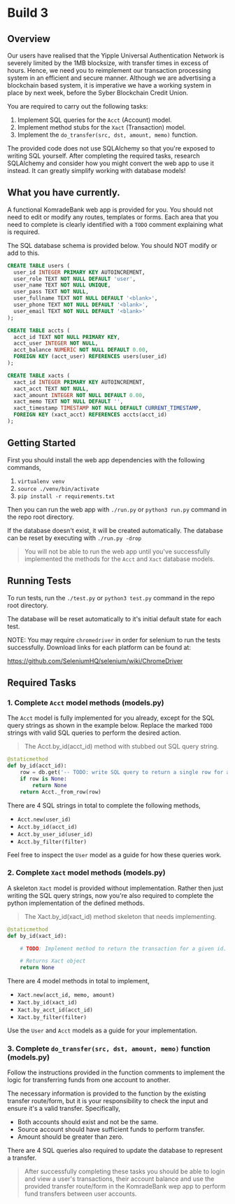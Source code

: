 # Build 3
## Overview
Our users have realised that the Yipple Universal Authentication Network is severely limited by the 1MB blocksize, with transfer times in excess of hours. Hence, we need you to reimplement our transaction processing system in an efficient and secure manner. Although we are advertising a blockchain based system, it is imperative we have a working system in place by next week, before the Syber Blockchain Credit Union.

You are required to carry out the following tasks:
1. Implement SQL queries for the `Acct` (Account) model.
2. Implement method stubs for the `Xact` (Transaction) model.
3. Implement the `do_transfer(src, dst, amount, memo)` function.

The provided code does not use SQLAlchemy so that you're exposed to writing SQL yourself. 
After completing the required tasks, research SQLAlchemy and consider how you might convert the web app to use it instead.
It can greatly simplify working with database models!

## What you have currently.

A functional KomradeBank web app is provided for you. You should not need to edit or modify any routes, templates or forms. Each area that you need to complete is clearly identified with a `TODO` comment explaining what is required.

The SQL database schema is provided below. You should NOT modify or add to this.

```sql
CREATE TABLE users (
  user_id INTEGER PRIMARY KEY AUTOINCREMENT,
  user_role TEXT NOT NULL DEFAULT 'user',
  user_name TEXT NOT NULL UNIQUE,
  user_pass TEXT NOT NULL,
  user_fullname TEXT NOT NULL DEFAULT '<blank>',
  user_phone TEXT NOT NULL DEFAULT '<blank>',
  user_email TEXT NOT NULL DEFAULT '<blank>'
);

CREATE TABLE accts (
  acct_id TEXT NOT NULL PRIMARY KEY,
  acct_user INTEGER NOT NULL,
  acct_balance NUMERIC NOT NULL DEFAULT 0.00,
  FOREIGN KEY (acct_user) REFERENCES users(user_id)
);

CREATE TABLE xacts (
  xact_id INTEGER PRIMARY KEY AUTOINCREMENT,
  xact_acct TEXT NOT NULL,
  xact_amount INTEGER NOT NULL DEFAULT 0.00,
  xact_memo TEXT NOT NULL DEFAULT '',
  xact_timestamp TIMESTAMP NOT NULL DEFAULT CURRENT_TIMESTAMP,
  FOREIGN KEY (xact_acct) REFERENCES accts(acct_id)
);
```

## Getting Started

First you should install the web app dependencies with the following commands,

1. `virtualenv venv`
2. `source ./venv/bin/activate`
3. `pip install -r requirements.txt`

Then you can run the web app with `./run.py` or `python3 run.py` command in the repo root directory.

If the database doesn't exist, it will be created automatically. The database can be reset by executing with `./run.py -drop`

> You will not be able to run the web app until you've successfully implemented the methods for the `Acct` and `Xact` database models.


## Running Tests

To run tests, run the `./test.py` or `python3 test.py` command in the repo root directory.

The database will be reset automatically to it's initial default state for each test.

NOTE: You may require `chromedriver` in order for selenium to run the tests successfully. Download links for each platform can be found at:

https://github.com/SeleniumHQ/selenium/wiki/ChromeDriver

## Required Tasks
### 1. Complete `Acct` model methods (models.py)

The `Acct` model is fully implemented for you already, except for the SQL query strings as shown in the example below.
Replace the marked `TODO` strings with valid SQL queries to perform the desired action.

> The Acct.by_id(acct_id) method with stubbed out SQL query string.

```python
@staticmethod
def by_id(acct_id):
    row = db.get('-- TODO: write SQL query to return a single row for a specific account id', [acct_id])
    if row is None:
        return None
    return Acct._from_row(row)
```

There are 4 SQL strings in total to complete the following methods,
- `Acct.new(user_id)`
- `Acct.by_id(acct_id)`
- `Acct.by_user_id(user_id)`
- `Acct.by_filter(filter)`

Feel free to inspect the `User` model as a guide for how these queries work.


### 2. Complete `Xact` model methods (models.py)

A skeleton `Xact` model is provided without implementation. Rather then just writing the SQL query strings, now you're also required to complete the python implementation of the defined methods.

> The Xact.by_id(xact_id) method skeleton that needs implementing. 

```python
@staticmethod
def by_id(xact_id):

    # TODO: Implement method to return the transaction for a given id.

    # Returns Xact object
    return None
```

There are 4 model methods in total to implement,
- `Xact.new(acct_id, memo, amount)`
- `Xact.by_id(xact_id)`
- `Xact.by_acct_id(acct_id)`
- `Xact.by_filter(filter)`

Use the `User` and `Acct` models as a guide for your implementation.

### 3. Complete `do_transfer(src, dst, amount, memo)` function (models.py)

Follow the instructions provided in the function comments to implement the logic for transferring funds from one account to another.

The necessary information is provided to the function by the existing transfer route/form, but it is your responsibility to check the input and ensure it's a valid transfer. Specifically,
- Both accounts should exist and not be the same.
- Source account should have sufficient funds to perform transfer.
- Amount should be greater than zero.

There are 4 SQL queries also required to update the database to represent a transfer. 

> After successfully completing these tasks you should be able to login and view a user's transactions, their account balance and use the provided transfer route/form in the KomradeBank wep app to perform fund transfers between user accounts.
